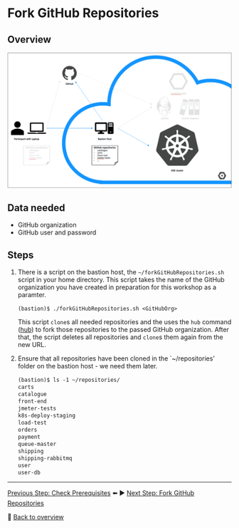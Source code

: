 # Fork GitHub Repositories

## Overview

![Lab Setup Step 2](../assets/lab-setup-2.png)

## Data needed
* GitHub organization
* GitHub user and password

## Steps
1. There is a script on the bastion host, the `~/forkGitHubRepositories.sh` script in your home directory. This script takes the name of the GitHub organization you have created in preparation for this workshop as a paramter.

    ```
    (bastion)$ ./forkGitHubRepositories.sh <GitHubOrg>
    ```

    This script `clone`s all needed repositories and the uses the `hub` command ([hub](https://hub.github.com/)) to fork those repositories to the passed GitHub organization. After that, the script deletes all repositories and `clone`s them again from the new URL.

1. Ensure that all repositories have been cloned in the `~/repositories' folder on the bastion host - we need them later.

    ```
    (bastion)$ ls -1 ~/repositories/
    carts
    catalogue
    front-end
    jmeter-tests
    k8s-deploy-staging
    load-test
    orders
    payment
    queue-master
    shipping
    shipping-rabbitmq
    user
    user-db
    ```

---

[Previous Step: Check Prerequisites](../1_Check_Prerequisites) :arrow_left: :arrow_forward: [Next Step: Fork GitHub Repositories](../3_Deploy_Docker_Registry)

:arrow_up_small: [Back to overview](../)